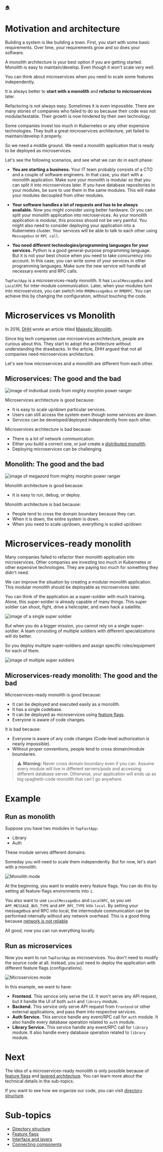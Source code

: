<!--startTocHeader-->
[🏠](../README.md)
# Motivation and architecture
<!--endTocHeader-->

Building a system is like building a town. First, you start with some basic requirements. Over time, your requirements grow and so does your software.

A monolith architecture is your best option if you are getting started. Monolith is easy to maintain/develop. Even though it won't scale very well.

You can think about microservices when you need to scale some features independently.

It is always better to __start with a monolith__ and __refactor to microservices__ later.

Refactoring is not always easy. Sometimes it is even impossible. There are many stories of companies who failed to do so because their code was not modular/testable. Their growth is now hindered by their own technology.

Some companies invest too much in Kubernetes or any other expensive technologies. They built a great microservices architecture, yet failed to maintain/develop it properly.

So we need a middle ground. We need a monolith application that is ready to be deployed as microservices.

Let's see the following scenarios, and see what we can do in each phase:

- __You are starting a business.__ Your IT team probably consists of a CTO and a couple of software engineers. In that case, you start with a monolith application. Make sure your monolith is modular so that you can split it into microservices later. If you have database repositories in your modules, be sure to use them in the same modules. This will make your modules decoupled from other modules.

- __Your software handles a lot of requests and has to be always available.__ Now you might consider using better hardware. Or you can split your monolith application into microservices. As your monolith application is modular, this process should not be very painful. You might also need to consider deploying your application into a Kubernetes cluster. Your services will be able to talk to each other using `Messagebus` or `RPC call`.

- __You need different technologies/programming languages for your services.__ Python is a good general-purpose programming language. But it is not your best choice when you need to take concurrency into account. In this case, you can write some of your services in other programming languages. Make sure the new service will handle all necessary events and RPC calls.

`TwpFastApp` is a microservices-ready monolith. It has `LocalMessageBus` and `LocalRPC` for inter-module communication. Later, when your modules turn into microservices, you can switch into `RMQMessageBus` or `RMQRPC`. You can achieve this by changing the configuration, without touching the code.

# Microservices vs Monolith

In 2016, [DHH](https://twitter.com/dhh) wrote an article titled [Majestic Monolith](https://m.signalvnoise.com/the-majestic-monolith/).

Since big tech companies use microservices architecture, people are curious about this. They start to adopt the architecture without understanding the drawbacks. In the article, DHH argued that not all companies need microservices architecture.

Let's see how microservices and a monolith are different from each other.

## Microservices: The good and the bad

![image of individual zords from mighty morphin power ranger](images/individual-zords.jpg)

Microservices architecture is good because:

- It is easy to scale up/down particular services.
- Users can still access the system even though some services are down.
- Services can be developed/deployed independently from each other.

Microservices architecture is bad because:

- There is a lot of network communication.
- Either you build a correct one, or just create a [distributed monolith](https://www.techtarget.com/searchapparchitecture/tip/The-distributed-monolith-What-it-is-and-how-to-escape-it).
- Deploying microservices can be challenging.

## Monolith: The good and the bad

![image of megazord from mighty morphin power ranger](images/megazord.jpg)

Monolith architecture is good because:

- It is easy to run, debug, or deploy.

Monolith architecture is bad because:

- People tend to cross the domain boundary because they can.
- When it is down, the entire system is down.
- When you need to scale up/down, everything is scaled up/down

# Microservices-ready monolith


Many companies failed to refactor their monolith application into microservices. Other companies are investing too much in Kubernetes or other expensive technologies. They are paying too much for something they didn't need.

We can improve the situation by creating a modular monolith application. This modular monolith should be deployable as microservices later.

You can think of the application as a super-soldier with much training. Alone, this super-soldier is already capable of many things. This super soldier can shoot, fight, drive a helicopter, and even hack a satellite.

![image of a single super soldier](images/super-soldier-monolith.jpg)

But when you do a bigger mission, you cannot rely on a single super-soldier. A team consisting of multiple soldiers with different specializations will do better.

So you deploy multiple super-soldiers and assign specific roles/equipment for each of them.

![image of multiple super soldiers](images/super-soldier-microservices.jpg)

## Microservices-ready monolith: The good and the bad

Microservices-ready monolith is good because:

- It can be deployed and executed easily as a monolith.
- It has a single codebase.
- It can be deployed as microservices using [feature flags](feature-flags.md).
- Everyone is aware of code changes.

It is bad because:

- Everyone is aware of any code changes (Code-level authorization is nearly impossible).
- Without proper conventions, people tend to cross domain/module boundaries.

> ⚠️ __Warning:__ Never cross domain boundary even if you can. Assume every module will live in different servers/pods and accessing different database server. Otherwise, your application will ends up as big spaghetti-code monolith that can't go anywhere.

# Example

## Run as monolith

Suppose you have two modules in `TwpFastApp`:

- Library
- Auth

These module serves different domains.

Someday you will need to scale them independently. But for now, let's start with a monolith:

![Monolith mode](images/fastApp-monolith.png)

At the beginning, you want to enable every feature flags. You can do this by setting all feature-flags environments into `1`.

You also want to use `LocalMessageBus` and `LocalRPC`, so you set `APP_MESSAGE_BUS_TYPE` and `APP_RPC_TYPE` into `local`. By setting your messagebus and RPC into local, the intermodule communication can be performed internally without any network overhead. This is a good thing because [network is not reliable](https://particular.net/blog/the-network-is-reliable)

All good, now you can run everything locally.

## Run as microservices

Now you want to run `TwpFastApp` as microservices. You don't need to modify the source code at all. Instead, you just need to deploy the application with different feature flags (configurations).

![Microservices mode](images/fastApp-microservices.png)

In this example, we want to have:

- __Frontend.__ This service only serve the UI. It won't serve any API request, but it handle the UI of both `auth` and `library` module.
- __Backend.__ This service only serve API request from `Frontend` or other external applications, and pass them into respective services.
- __Auth Service.__ This service handle any event/RPC call for `auth` module. It also handle every database operation related to `auth` module.
- __Library Service.__ This service handle any event/RPC call for `library` module. It also handle every database operation related to `library` module.

# Next

The idea of a microservices-ready monolith is only possible because of [feature flags](feature-flags.md) and [layered architecture](interface-and-layers.md). You can learn more about the technical details in the sub-topics.

If you want to see how we organize our code, you can visit [directory structure](directory-structure.md).

<!--startTocSubTopic-->
# Sub-topics
* [Directory structure](directory-structure.md)
* [Feature flags](feature-flags.md)
* [Interface and layers](interface-and-layers.md)
* [Connecting components](connecting-components.md)
<!--endTocSubTopic-->